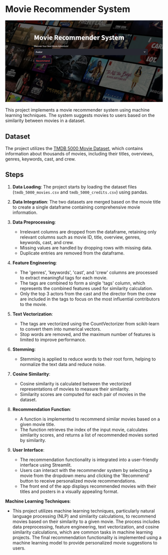 # Movie Recommender System
![](https://github.com/Shaishta-Anjum/Movie-Recommender-System/blob/main/Image%20File/Movie%20Recommender%20(1).png?raw=true)

This project implements a movie recommender system using machine learning techniques. The system suggests movies to users based on the similarity between movies in a dataset.

## Dataset

The project utilizes the [TMDB 5000 Movie Dataset](https://www.kaggle.com/datasets/tmdb/tmdb-movie-metadata), which contains information about thousands of movies, including their titles, overviews, genres, keywords, cast, and crew.

## Steps

1. **Data Loading**: The project starts by loading the dataset files (`tmdb_5000_movies.csv` and `tmdb_5000_credits.csv`) using pandas.

2. **Data Integration**: The two datasets are merged based on the movie title to create a single dataframe containing comprehensive movie information.

3. **Data Preprocessing**:
   - Irrelevant columns are dropped from the dataframe, retaining only relevant columns such as movie ID, title, overview, genres, keywords, cast, and crew.
   - Missing values are handled by dropping rows with missing data.
   - Duplicate entries are removed from the dataframe.

4. **Feature Engineering**:
   - The 'genres', 'keywords', 'cast', and 'crew' columns are processed to extract meaningful tags for each movie.
   - The tags are combined to form a single 'tags' column, which represents the combined features used for similarity calculation.
   - Only the top 3 actors from the cast and the director from the crew are included in the tags to focus on the most influential contributors to the movie.

5. **Text Vectorization**:
   - The tags are vectorized using the CountVectorizer from scikit-learn to convert them into numerical vectors.
   - Stop words are removed, and the maximum number of features is limited to improve performance.

6. **Stemming**:
   - Stemming is applied to reduce words to their root form, helping to normalize the text data and reduce noise.

7. **Cosine Similarity**:
   - Cosine similarity is calculated between the vectorized representations of movies to measure their similarity.
   - Similarity scores are computed for each pair of movies in the dataset.

8. **Recommendation Function**:
   - A function is implemented to recommend similar movies based on a given movie title.
   - The function retrieves the index of the input movie, calculates similarity scores, and returns a list of recommended movies sorted by similarity.

9. **User Interface**:
   - The recommendation functionality is integrated into a user-friendly interface using Streamlit.
   - Users can interact with the recommender system by selecting a movie from the dropdown menu and clicking the 'Recommend' button to receive personalized movie recommendations.
   - The front end of the app displays recommended movies with their titles and posters in a visually appealing format.

**Machine Learning Techniques**:
   - This project utilizes machine learning techniques, particularly natural language processing (NLP) and similarity calculations, to recommend movies based on their similarity to a given movie. The process includes data preprocessing, feature engineering, text vectorization, and cosine similarity calculations, which are common tasks in machine learning projects. The final recommendation functionality is implemented using a machine learning model to provide personalized movie suggestions to users.
